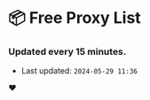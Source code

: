 # :package: Free Proxy List
### Updated every 15 minutes.

- Last updated: `2024-05-29 11:36`

:heart:
